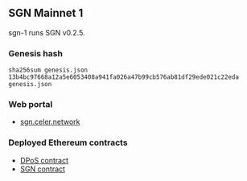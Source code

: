 ## SGN Mainnet 1

sgn-1 runs SGN v0.2.5.

### Genesis hash

```shellscript
sha256sum genesis.json
13b4bc97668a12a5e6053408a941fa026a47b99cb576ab81df29ede021c22eda  genesis.json
```

### Web portal

- [sgn.celer.network](https://sgn.celer.network/)

### Deployed Ethereum contracts

- [DPoS contract](https://etherscan.io/address/0x5216db4d4cb22d1ba38866867c38d8e862974e82)
- [SGN contract](https://etherscan.io/address/0xfe413cf641478c0ac9fe4b6dd93776e0342621d6)
